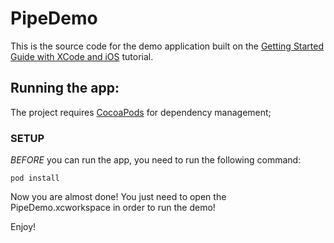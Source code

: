 # PipeDemo

This is the source code for the demo application built on the [Getting Started Guide with XCode and iOS](http://aerogear.org/docs/guides/GetStartedwithAeroGearandXcode/) tutorial. 

## Running the app:

The project requires [CocoaPods](http://cocoapods.org/) for dependency management;

### SETUP

_BEFORE_ you can run the app, you need to run the following command:

    pod install

Now you are almost done! You just need to open the PipeDemo.xcworkspace in order to run the demo!

Enjoy!
